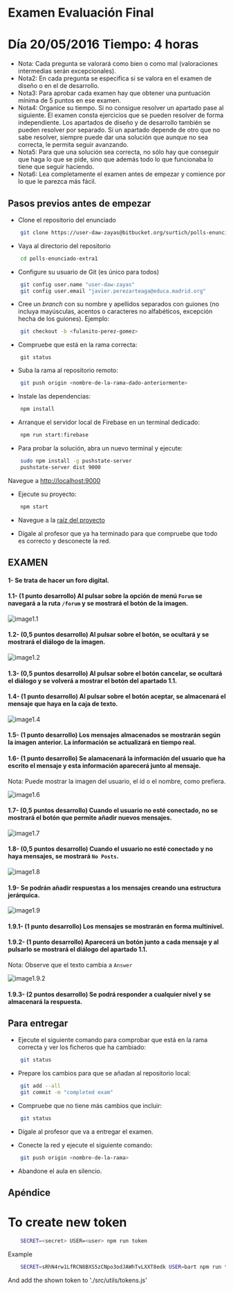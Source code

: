 Examen Evaluación Final
=======================

# Día 20/05/2016 Tiempo: 4 horas

* Nota: Cada pregunta se valorará como bien o como mal (valoraciones intermedias serán excepcionales).
* Nota2: En cada pregunta se especifica si se valora en el examen de diseño o en el de desarrollo.
* Nota3: Para aprobar cada examen hay que obtener una puntuación mínima de 5 puntos en ese examen.
* Nota4: Organice su tiempo. Si no consigue resolver un apartado pase al siguiente. El examen consta ejercicios que se pueden resolver de forma independiente. Los apartados de diseño y de desarrollo también se pueden resolver por separado. Si un apartado depende de otro que no sabe resolver, siempre puede dar una solución que aunque no sea correcta, le permita seguir avanzando.
* Nota5: Para que una solución sea correcta, no sólo hay que conseguir que haga lo que se pide, sino que además todo lo que funcionaba lo tiene que seguir haciendo.
* Nota6: Lea completamente el examen antes de empezar y comience por lo que le parezca más fácil.

Pasos previos antes de empezar
------------------------------

* Clone el repositorio del enunciado

```bash
    git clone https://user-daw-zayas@bitbucket.org/surtich/polls-enunciado-extra1.git
```

* Vaya al directorio del repositorio

```bash
    cd polls-enunciado-extra1
```

* Configure su usuario de Git (es único para todos)

```bash
    git config user.name "user-daw-zayas"
    git config user.email "javier.perezarteaga@educa.madrid.org"
```

* Cree un *branch* con su nombre y apellidos separados con guiones (no incluya mayúsculas, acentos o caracteres no alfabéticos, excepción hecha de los guiones). Ejemplo:

```bash
    git checkout -b <fulanito-perez-gomez>
```

* Compruebe que está en la rama correcta:

```bas
    git status
```

* Suba la rama al repositorio remoto:

```bash
    git push origin <nombre-de-la-rama-dado-anteriormente>
```

* Instale las dependencias:

```bash
    npm install
```

* Arranque el servidor local de Firebase en un terminal dedicado:

```bash
    npm run start:firebase
```

* Para probar la solución, abra un nuevo terminal y ejecute:

```bash
    sudo npm install -g pushstate-server
    pushstate-server dist 9000
```

Navegue a [http://localhost:9000](http://localhost:9000)


* Ejecute su proyecto:

```bash
    npm start
```

* Navegue a la [raíz del proyecto](http://localhost:8080)


* Dígale al profesor que ya ha terminado para que compruebe que todo es correcto y desconecte la red.


## EXAMEN

#### 1- Se trata de hacer un foro digital.

#### 1.1- (1 punto desarrollo) Al pulsar sobre la opción de menú `Forum` se navegará a la ruta `/forum` y se mostrará el botón de la imagen.

![image1.1](img/image1.1.png)

#### 1.2- (0,5 puntos desarrollo) Al pulsar sobre el botón, se ocultará y se mostrará el diálogo de la imagen.

![image1.2](img/image1.2.png)

#### 1.3- (0,5 puntos desarrollo) Al pulsar sobre el botón cancelar, se ocultará el diálogo y se volverá a mostrar el botón del apartado 1.1.

#### 1.4- (1 punto desarrollo) Al pulsar sobre el botón aceptar, se almacenará el mensaje que haya en la caja de texto.

![image1.4](img/image1.4.png)

#### 1.5- (1 punto desarrollo) Los mensajes almacenados se mostrarán según la imagen anterior. La información se actualizará en tiempo real.

#### 1.6- (1 punto desarrollo) Se alamacenará la información del usuario que ha escrito el mensaje y esta información aparecerá junto al mensaje.
Nota: Puede mostrar la imagen del usuario, el id o el nombre, como prefiera.

![image1.6](img/image1.6.png)

#### 1.7- (0,5 puntos desarrollo) Cuando el usuario no esté conectado, no se mostrará el botón que permite añadir nuevos mensajes.

![image1.7](img/image1.7.png)

#### 1.8- (0,5 puntos desarrollo) Cuando el usuario no esté conectado y no haya mensajes, se mostrará `No Posts`.

![image1.8](img/image1.8.png)

#### 1.9- Se podrán añadir respuestas a los mensajes creando una estructura jerárquica.

![image1.9](img/image1.9.png)

#### 1.9.1- (1 punto desarrollo) Los mensajes se mostrarán en forma multinivel.

#### 1.9.2- (1 punto desarrollo) Aparecerá un botón junto a cada mensaje y al pulsarlo se mostrará el diálogo del apartado 1.1.
Nota: Observe que el texto cambia a `Answer`

![image1.9.2](img/image1.9.2.png)

#### 1.9.3- (2 puntos desarrollo) Se podrá responder a cualquier nivel y se almacenará la respuesta.

Para entregar
-------------

* Ejecute el siguiente comando para comprobar que está en la rama correcta y ver los ficheros que ha cambiado:



```bash
    git status
```

* Prepare los cambios para que se añadan al repositorio local:

```bash
    git add --all
    git commit -m "completed exam"
```

* Compruebe que no tiene más cambios que incluir:

```bash
    git status
```

* Dígale al profesor que va a entregar el examen.

* Conecte la red y ejecute el siguiente comando:

```bash
    git push origin <nombre-de-la-rama>
```

* Abandone el aula en silencio.


Apéndice
-------------

# To create new token

```bash
	SECRET=<secret> USER=<user> npm run token
```

Example

```bash
    SECRET=sRhN4rw1LfRCN8BXS5zCNpo3odJAWhTvLXXT8edk USER=bart npm run token
```


And add the shown token to './src/utils/tokens.js'

